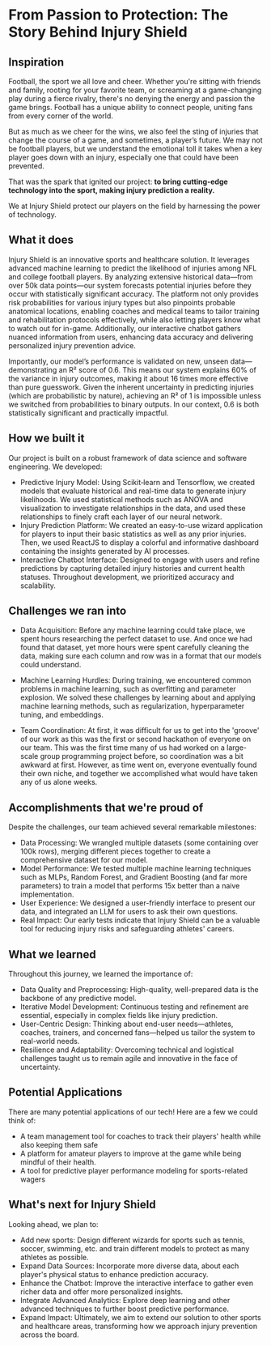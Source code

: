# **From Passion to Protection: The Story Behind Injury Shield**

## Inspiration
Football, the sport we all love and cheer. Whether you're sitting with friends and family, rooting for your favorite team, or screaming at a game-changing play during a fierce rivalry, there's no denying the energy and passion the game brings. Football has a unique ability to connect people, uniting fans from every corner of the world.  

But as much as we cheer for the wins, we also feel the sting of injuries that change the course of a game, and sometimes, a player’s future. We may not be football players, but we understand the emotional toll it takes when a key player goes down with an injury, especially one that could have been prevented.  

That was the spark that ignited our project: **to bring cutting-edge technology into the sport, making injury prediction a reality.**

We at Injury Shield protect our players on the field by harnessing the power of technology.

## What it does

Injury Shield is an innovative sports and healthcare solution. It leverages advanced machine learning to predict the likelihood of injuries among NFL and college football players. By analyzing extensive historical data—from over 50k data points—our system forecasts potential injuries before they occur with statistically significant accuracy. The platform not only provides risk probabilities for various injury types but also pinpoints probable anatomical locations, enabling coaches and medical teams to tailor training and rehabilitation protocols effectively, while also letting players know what to watch out for in-game. Additionally, our interactive chatbot gathers nuanced information from users, enhancing data accuracy and delivering personalized injury prevention advice.

Importantly, our model’s performance is validated on new, unseen data—demonstrating an R² score of 0.6. This means our system explains 60% of the variance in injury outcomes, making it about 16 times more effective than pure guesswork. Given the inherent uncertainty in predicting injuries (which are probabilistic by nature), achieving an R² of 1 is impossible unless we switched from probabilities to binary outputs. In our context, 0.6 is both statistically significant and practically impactful.

## How we built it

Our project is built on a robust framework of data science and software engineering. We developed:

- Predictive Injury Model: Using Scikit‑learn and Tensorflow, we created models that evaluate historical and real-time data to generate injury likelihoods. We used statistical methods such as ANOVA and visualization to investigate relationships in the data, and used these relationships to finely craft each layer of our neural network.
- Injury Prediction Platform: We created an easy-to-use wizard application for players to input their basic statistics as well as any prior injuries. Then, we used ReactJS to display a colorful and informative dashboard containing the insights generated by AI processes.
- Interactive Chatbot Interface: Designed to engage with users and refine predictions by capturing detailed injury histories and current health statuses. Throughout development, we prioritized accuracy and scalability.

## Challenges we ran into

- Data Acquisition: Before any machine learning could take place, we spent hours researching the perfect dataset to use. And once we had found that dataset, yet more hours were spent carefully cleaning the data, making sure each column and row was in a format that our models could understand.

- Machine Learning Hurdles: During training, we encountered common problems in machine learning, such as overfitting and parameter explosion. We solved these challenges by learning about and applying machine learning methods, such as regularization, hyperparameter tuning, and embeddings.

- Team Coordination: At first, it was difficult for us to get into the 'groove' of our work as this was the first or second hackathon of everyone on our team. This was the first time many of us had worked on a large-scale group programming project before, so coordination was a bit awkward at first. However, as time went on, everyone eventually found their own niche, and together we accomplished what would have taken any of us alone weeks.

## Accomplishments that we're proud of

Despite the challenges, our team achieved several remarkable milestones:

- Data Processing: We wrangled multiple datasets (some containing over 100k rows), merging different pieces together to create a comprehensive dataset for our model.
- Model Performance: We tested multiple machine learning techniques such as MLPs, Random Forest, and Gradient Boosting (and far more parameters) to train a model that performs 15x better than a naive implementation.
- User Experience: We designed a user-friendly interface to present our data, and integrated an LLM for users to ask their own questions.
- Real Impact: Our early tests indicate that Injury Shield can be a valuable tool for reducing injury risks and safeguarding athletes' careers.

## What we learned

Throughout this journey, we learned the importance of:

- Data Quality and Preprocessing: High-quality, well-prepared data is the backbone of any predictive model.
- Iterative Model Development: Continuous testing and refinement are essential, especially in complex fields like injury prediction.
- User-Centric Design: Thinking about end-user needs—athletes, coaches, trainers, and concerned fans—helped us tailor the system to real-world needs.
- Resilience and Adaptability: Overcoming technical and logistical challenges taught us to remain agile and innovative in the face of uncertainty.

## Potential Applications
There are many potential applications of our tech! Here are a few we could think of:
- A team management tool for coaches to track their players' health while also keeping them safe
- A platform for amateur players to improve at the game while being mindful of their health.
- A tool for predictive player performance modeling for sports-related wagers

## What's next for Injury Shield

Looking ahead, we plan to:

- Add new sports: Design different wizards for sports such as tennis, soccer, swimming, etc. and train different models to protect as many athletes as possible.
- Expand Data Sources: Incorporate more diverse data, about each player's physical status to enhance prediction accuracy.
- Enhance the Chatbot: Improve the interactive interface to gather even richer data and offer more personalized insights.
- Integrate Advanced Analytics: Explore deep learning and other advanced techniques to further boost predictive performance.
- Expand Impact: Ultimately, we aim to extend our solution to other sports and healthcare areas, transforming how we approach injury prevention across the board.

